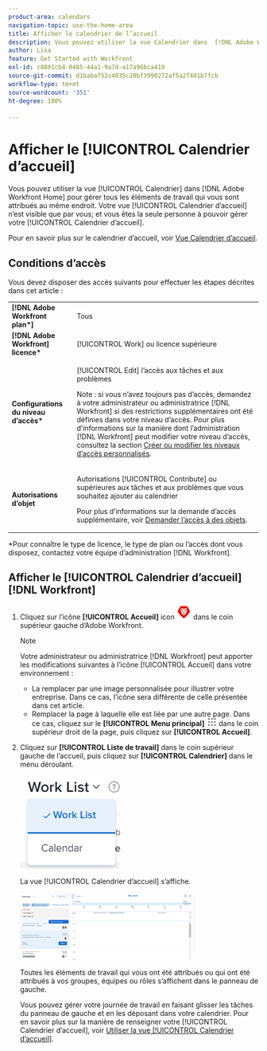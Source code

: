 ```yaml
---
product-area: calendars
navigation-topic: use-the-home-area
title: Afficher le calendrier de l’accueil
description: Vous pouvez utiliser la vue Calendrier dans  [!DNL Adobe Workfront Home]  pour gérer tous les éléments de travail qui vous sont attribués au même endroit. La vue Calendrier d’accueil n’est visible que par vous et vous êtes la seule personne à pouvoir gérer votre calendrier d’accueil.
author: Lisa
feature: Get Started with Workfront
exl-id: c8801cb4-0485-44a1-9a7d-a17a96bca419
source-git-commit: d1babaf52c4035c20bf3990272af5a2f401b7fcb
workflow-type: tm+mt
source-wordcount: '351'
ht-degree: 100%

---
```


# Afficher le [!UICONTROL Calendrier d’accueil]

Vous pouvez utiliser la vue [!UICONTROL Calendrier] dans [!DNL Adobe Workfront Home] pour gérer tous les éléments de travail qui vous sont attribués au même endroit. Votre vue [!UICONTROL Calendrier d’accueil] n’est visible que par vous; et vous êtes la seule personne à pouvoir gérer votre [!UICONTROL Calendrier d’accueil].

Pour en savoir plus sur le calendrier d’accueil, voir [Vue Calendrier d’accueil](../../../workfront-basics/using-home/using-the-home-area/home-calendar-view.md).

## Conditions d’accès

Vous devez disposer des accès suivants pour effectuer les étapes décrites dans cet article :

<table style="table-layout:auto"> 
 <col> 
 </col> 
 <col> 
 </col> 
 <tbody> 
  <tr> 
   <td role="rowheader"><strong>[!DNL Adobe Workfront plan*]</strong></td> 
   <td> <p>Tous</p> </td> 
  </tr> 
  <tr> 
   <td role="rowheader"><strong>[!DNL Adobe Workfront] licence*</strong></td> 
   <td> <p>[!UICONTROL Work] ou licence supérieure</p> </td> 
  </tr> 
  <tr> 
   <td role="rowheader"><strong>Configurations du niveau d’accès*</strong></td> 
   <td> <p>[!UICONTROL Edit] l’accès aux tâches et aux problèmes</p> <p>Note : si vous n’avez toujours pas d’accès, demandez à votre administrateur ou administratrice [!DNL Workfront] si des restrictions supplémentaires ont été définies dans votre niveau d’accès. Pour plus d’informations sur la manière dont l’administration [!DNL Workfront] peut modifier votre niveau d’accès, consultez la section <a href="../../../administration-and-setup/add-users/configure-and-grant-access/create-modify-access-levels.md" class="MCXref xref">Créer ou modifier les niveaux d’accès personnalisés</a>.</p> </td> 
  </tr> 
  <tr> 
   <td role="rowheader"><strong>Autorisations d’objet</strong></td> 
   <td> <p>Autorisations [!UICONTROL Contribute] ou supérieures aux tâches et aux problèmes que vous souhaitez ajouter au calendrier</p> <p>Pour plus d’informations sur la demande d’accès supplémentaire, voir <a href="../../../workfront-basics/grant-and-request-access-to-objects/request-access.md" class="MCXref xref">Demander l’accès à des objets</a>.</p> </td> 
  </tr> 
 </tbody> 
</table>

&#42;Pour connaître le type de licence, le type de plan ou l’accès dont vous disposez, contactez votre équipe d’administration [!DNL Workfront].

## Afficher le [!UICONTROL Calendrier d’accueil] [!DNL Workfront]

1. Cliquez sur l’icône **[!UICONTROL Accueil]** icon ![](assets/home-icon-30x29.png) dans le coin supérieur gauche d’Adobe Workfront.

   >[!NOTE]
   >
   >Votre administrateur ou administratrice [!DNL Workfront] peut apporter les modifications suivantes à l’icône [!UICONTROL Accueil] dans votre environnement :
   >
   >* La remplacer par une image personnalisée pour illustrer votre entreprise. Dans ce cas, l’icône sera différente de celle présentée dans cet article.
   >* Remplacer la page à laquelle elle est liée par une autre page. Dans ce cas, cliquez sur le **[!UICONTROL Menu principal]** ![](assets/main-menu-icon.png) dans le coin supérieur droit de la page, puis cliquez sur **[!UICONTROL Accueil]**.


1. Cliquez sur **[!UICONTROL Liste de travail]** dans le coin supérieur gauche de l’accueil, puis cliquez sur **[!UICONTROL Calendrier]** dans le menu déroulant.

   ![](assets/work-list-calendar-drop-down-expanded-home-nwe.png)

   La vue [!UICONTROL Calendrier d’accueil] s’affiche.

   ![](assets/calendar-group-by-drop-down-home-nwe-350x135.png)

   Toutes les éléments de travail qui vous ont été attribués ou qui ont été attribués à vos groupes, équipes ou rôles s’affichent dans le panneau de gauche.

   Vous pouvez gérer votre journée de travail en faisant glisser les tâches du panneau de gauche et en les déposant dans votre calendrier. Pour en savoir plus sur la manière de renseigner votre [!UICONTROL Calendrier d’accueil], voir [Utiliser la vue [!UICONTROL Calendrier d’accueil]](../../../workfront-basics/using-home/using-the-home-area/use-home-calendar-view.md).
